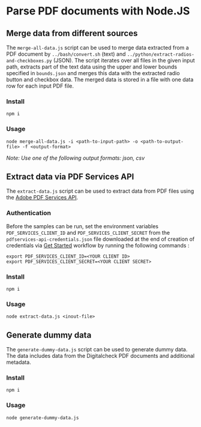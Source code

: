 # Parse PDF documents with Node.JS

## Merge data from different sources 

The `merge-all-data.js` script can be used to merge data extracted from a PDF document by `../bash/convert.sh` (text)
and `../python/extract-radios-and-checkboxes.py` (JSON). The script iterates over all files in the given input path, 
extracts part of the text data using the upper and lower bounds specified in `bounds.json` and merges this data
with the extracted radio button and checkbox data. The merged data is stored in a file with one data row for each 
input PDF file. 

### Install

```
npm i
```

### Usage

```
node merge-all-data.js -i <path-to-input-path> -o <path-to-output-file> -f <output-format>
```
*Note: Use one of the following output formats: json, csv*

## Extract data via PDF Services API

The `extract-data.js` script can be used to extract data from PDF files using the [Adobe PDF Services API](https://developer.adobe.com/document-services/docs/overview/pdf-services-api/).

### Authentication

Before the samples can be run, set the environment variables `PDF_SERVICES_CLIENT_ID` and `PDF_SERVICES_CLIENT_SECRET` 
from the `pdfservices-api-credentials.json` file downloaded at the end of creation of credentials via 
[Get Started](https://www.adobe.io/apis/documentcloud/dcsdk/gettingstarted.html?ref=getStartedWithServicesSdk) 
workflow by running the following commands :

```
export PDF_SERVICES_CLIENT_ID=<YOUR CLIENT ID>
export PDF_SERVICES_CLIENT_SECRET=<YOUR CLIENT SECRET>
```

### Install

```
npm i
```

### Usage

```
node extract-data.js <inout-file>
```

## Generate dummy data

The `generate-dummy-data.js` script can be used to generate dummy data. The data includes data from the Digitalcheck 
PDF documents and additional metadata.

### Install

```
npm i
```

### Usage

```
node generate-dummy-data.js
```
